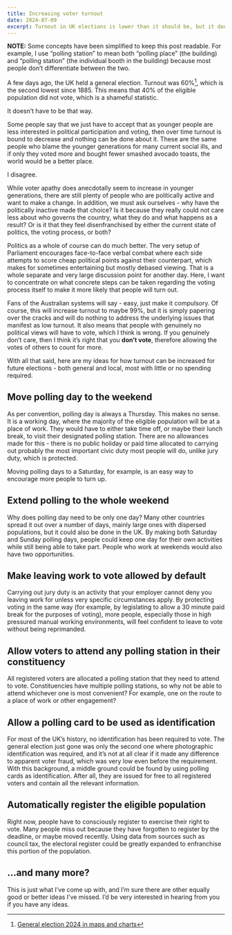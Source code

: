 ```yaml
---
title: Increasing voter turnout
date: 2024-07-09
excerpt: Turnout in UK elections is lower than it should be, but it doesn’t have to be that way.
---
```


**NOTE:** Some concepts have been simplified to keep this post readable. For example, I use “polling station” to mean both “polling place” (the building) and “polling station” (the individual booth in the building) because most people don’t differentiate between the two.

A few days ago, the UK held a general election. Turnout was 60%[^1], which is the second lowest since 1885. This means that 40% of the eligible population did not vote, which is a shameful statistic.

It doesn’t have to be that way.

Some people say that we just have to accept that as younger people are less interested in political participation and voting, then over time turnout is bound to decrease and nothing can be done about it. These are the same people who blame the younger generations for many current social ills, and if only they voted more and bought fewer smashed avocado toasts, the world would be a better place.

I disagree.

While voter apathy does anecdotally seem to increase in younger generations, there are still plenty of people who are politically active and want to make a change. In addition, we must ask ourselves - why have the politically inactive made that choice? Is it because they really could not care less about who governs the country, what they do and what happens as a result? Or is it that they feel disenfranchised by either the current state of politics, the voting process, or both?

Politics as a whole of course can do much better. The very setup of Parliament encourages face-to-face verbal combat where each side attempts to score cheap political points against their counterpart, which makes for sometimes entertaining but mostly debased viewing. That is a whole separate and very large discussion point for another day. Here, I want to concentrate on what concrete steps can be taken regarding the voting process itself to make it more likely that people will turn out.

Fans of the Australian systems will say - easy, just make it compulsory. Of course, this will increase turnout to maybe 99%, but it is simply papering over the cracks and will do nothing to address the underlying issues that manifest as low turnout. It also means that people with genuinely no political views will have to vote, which I think is wrong. If you genuinely don’t care, then I think it’s right that you **don’t vote**, therefore allowing the votes of others to count for more.

With all that said, here are my ideas for how turnout can be increased for future elections - both general and local, most with little or no spending required.

## Move polling day to the weekend

As per convention, polling day is always a Thursday. This makes no sense. It is a working day, where the majority of the eligible population will be at a place of work. They would have to either take time off, or maybe their lunch break, to visit their designated polling station. There are no allowances made for this - there is no public holiday or paid time allocated to carrying out probably the most important civic duty most people will do, unlike jury duty, which is protected.

Moving polling days to a Saturday, for example, is an easy way to encourage more people to turn up.

## Extend polling to the whole weekend

Why does polling day need to be only one day? Many other countries spread it out over a number of days, mainly large ones with dispersed populations, but it could also be done in the UK. By making both Saturday and Sunday polling days, people could keep one day for their own activities while still being able to take part. People who work at weekends would also have two opportunities.

## Make leaving work to vote allowed by default

Carrying out jury duty is an activity that your employer cannot deny you leaving work for unless very specific circumstances apply. By protecting voting in the same way (for example, by legislating to allow a 30 minute paid break for the purposes of voting), more people, especially those in high pressured manual working environments, will feel confident to leave to vote without being reprimanded.

## Allow voters to attend any polling station in their constituency

All registered voters are allocated a polling station that they need to attend to vote. Constituencies have multiple polling stations, so why not be able to attend whichever one is most convenient? For example, one on the route to a place of work or other engagement?

## Allow a polling card to be used as identification

For most of the UK’s history, no identification has been required to vote. The general election just gone was only the second one where photographic identification was required, and it’s not at all clear if it made any difference to apparent voter fraud, which was very low even before the requirement. With this background, a middle ground could be found by using polling cards as identification. After all, they are issued for free to all registered voters and contain all the relevant information.

## Automatically register the eligible population

Right now, people have to consciously register to exercise their right to vote. Many people miss out because they have forgotten to register by the deadline, or maybe moved recently. Using data from sources such as council tax, the electoral register could be greatly expanded to enfranchise this portion of the population.

## ...and many more?

This is just what I’ve come up with, and I’m sure there are other equally good or better ideas I’ve missed. I’d be very interested in hearing from you if you have any ideas.

[^1]: [General election 2024 in maps and charts](https://www.bbc.co.uk/news/articles/c4nglegege1o#Turnout)
